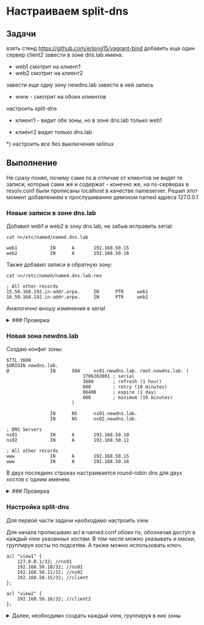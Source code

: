 # Настраиваем split-dns

## Задачи
взять стенд https://github.com/erlong15/vagrant-bind
добавить еще один сервер client2
завести в зоне dns.lab имена:
- web1 смотрит на клиент1
- web2 смотрит на клиент2

завести еще одну зону newdns.lab
завести в ней запись
- www - смотрит на обоих клиентов

настроить split-dns
- клиент1 - видит обе зоны, но в зоне dns.lab только web1

- клиент2 видит только dns.lab

*) настроить все без выключения selinux


## Выполнение

Не сразу понял, почему сами ns в отличие от клиентов не видят те записи, которые сами же и содержат - конечно же, на ns-серверах в resolv.conf были прописаны localhost в качестве nameserver. Решил этот момент добавлением к прослушиванию демоном named адреса 127.0.0.1

### Новые записи в зоне dns.lab

Добавил web1 и web2 в зону dns.lab, не забыв исправить serial:

```
cat >>/etc/named/named.dns.lab

web1            IN      A       192.168.50.15
web2            IN      A       192.168.50.16
```

Также добавил записи в обратную зону:
```
cat >>//etc/named/named.dns.lab.rev

; All other records
15.50.168.192.in-addr.arpa.     IN      PTR     web1
16.50.168.192.in-addr.arpa.     IN      PTR     web2
```
Аналогично вношу изменения в serial

<details>
<summary> ### Проверка </summary>

На ns01
```
[root@ns01 ~]# host web1
web1.dns.lab has address 192.168.50.15
[root@ns01 ~]# host web2
web2.dns.lab has address 192.168.50.16
[root@ns01 ~]#
[root@ns01 ~]#
[root@ns01 ~]# dig @ns01 web1.dns.lab

; <<>> DiG 9.11.4-P2-RedHat-9.11.4-16.P2.el7_8.6 <<>> @ns01 web1.dns.lab
; (1 server found)
;; global options: +cmd
;; Got answer:
;; ->>HEADER<<- opcode: QUERY, status: NOERROR, id: 52147
;; flags: qr aa rd ra; QUERY: 1, ANSWER: 1, AUTHORITY: 2, ADDITIONAL: 3

;; OPT PSEUDOSECTION:
; EDNS: version: 0, flags:; udp: 4096
;; QUESTION SECTION:
;web1.dns.lab.                  IN      A

;; ANSWER SECTION:
web1.dns.lab.           3600    IN      A       192.168.50.15

;; AUTHORITY SECTION:
dns.lab.                3600    IN      NS      ns02.dns.lab.
dns.lab.                3600    IN      NS      ns01.dns.lab.

;; ADDITIONAL SECTION:
ns01.dns.lab.           3600    IN      A       192.168.50.10
ns02.dns.lab.           3600    IN      A       192.168.50.11

;; Query time: 0 msec
;; SERVER: 127.0.0.1#53(127.0.0.1)
;; WHEN: Wed Jun 24 17:02:11 MSK 2020
;; MSG SIZE  rcvd: 127

[root@ns01 ~]# dig @ns01 web2.dns.lab

; <<>> DiG 9.11.4-P2-RedHat-9.11.4-16.P2.el7_8.6 <<>> @ns01 web2.dns.lab
; (1 server found)
;; global options: +cmd
;; Got answer:
;; ->>HEADER<<- opcode: QUERY, status: NOERROR, id: 63386
;; flags: qr aa rd ra; QUERY: 1, ANSWER: 1, AUTHORITY: 2, ADDITIONAL: 3

;; OPT PSEUDOSECTION:
; EDNS: version: 0, flags:; udp: 4096
;; QUESTION SECTION:
;web2.dns.lab.                  IN      A

;; ANSWER SECTION:
web2.dns.lab.           3600    IN      A       192.168.50.16

;; AUTHORITY SECTION:
dns.lab.                3600    IN      NS      ns01.dns.lab.
dns.lab.                3600    IN      NS      ns02.dns.lab.

;; ADDITIONAL SECTION:
ns01.dns.lab.           3600    IN      A       192.168.50.10
ns02.dns.lab.           3600    IN      A       192.168.50.11

;; Query time: 0 msec
;; SERVER: 127.0.0.1#53(127.0.0.1)
;; WHEN: Wed Jun 24 17:02:17 MSK 2020
;; MSG SIZE  rcvd: 127
```

На ns02
```
[root@ns02 ~]# host web1
web1.dns.lab has address 192.168.50.15
[root@ns02 ~]# host web2
web2.dns.lab has address 192.168.50.16
[root@ns02 ~]#
[root@ns02 ~]#
[root@ns02 ~]# dig @ns02 web1.dns.lab

; <<>> DiG 9.11.4-P2-RedHat-9.11.4-16.P2.el7_8.6 <<>> @ns02 web1.dns.lab
; (1 server found)
;; global options: +cmd
;; Got answer:
;; ->>HEADER<<- opcode: QUERY, status: NOERROR, id: 5920
;; flags: qr aa rd ra; QUERY: 1, ANSWER: 1, AUTHORITY: 2, ADDITIONAL: 3

;; OPT PSEUDOSECTION:
; EDNS: version: 0, flags:; udp: 4096
;; QUESTION SECTION:
;web1.dns.lab.                  IN      A

;; ANSWER SECTION:
web1.dns.lab.           3600    IN      A       192.168.50.15

;; AUTHORITY SECTION:
dns.lab.                3600    IN      NS      ns01.dns.lab.
dns.lab.                3600    IN      NS      ns02.dns.lab.

;; ADDITIONAL SECTION:
ns01.dns.lab.           3600    IN      A       192.168.50.10
ns02.dns.lab.           3600    IN      A       192.168.50.11

;; Query time: 0 msec
;; SERVER: 127.0.0.1#53(127.0.0.1)
;; WHEN: Wed Jun 24 17:03:52 MSK 2020
;; MSG SIZE  rcvd: 127

[root@ns02 ~]# dig @ns02 web2.dns.lab

; <<>> DiG 9.11.4-P2-RedHat-9.11.4-16.P2.el7_8.6 <<>> @ns02 web2.dns.lab
; (1 server found)
;; global options: +cmd
;; Got answer:
;; ->>HEADER<<- opcode: QUERY, status: NOERROR, id: 29016
;; flags: qr aa rd ra; QUERY: 1, ANSWER: 1, AUTHORITY: 2, ADDITIONAL: 3

;; OPT PSEUDOSECTION:
; EDNS: version: 0, flags:; udp: 4096
;; QUESTION SECTION:
;web2.dns.lab.                  IN      A

;; ANSWER SECTION:
web2.dns.lab.           3600    IN      A       192.168.50.16

;; AUTHORITY SECTION:
dns.lab.                3600    IN      NS      ns02.dns.lab.
dns.lab.                3600    IN      NS      ns01.dns.lab.

;; ADDITIONAL SECTION:
ns01.dns.lab.           3600    IN      A       192.168.50.10
ns02.dns.lab.           3600    IN      A       192.168.50.11

;; Query time: 0 msec
;; SERVER: 127.0.0.1#53(127.0.0.1)
;; WHEN: Wed Jun 24 17:04:19 MSK 2020
;; MSG SIZE  rcvd: 127
```

На client
```
[vagrant@client ~]$ host ns01
ns01.dns.lab has address 192.168.50.10
[vagrant@client ~]$ host ns02
ns02.dns.lab has address 192.168.50.11
[vagrant@client ~]$ host web1
web1.dns.lab has address 192.168.50.15
[vagrant@client ~]$ host web2
web2.dns.lab has address 192.168.50.16
[vagrant@client ~]$ dig @ns01 web2.dns.lab

; <<>> DiG 9.11.4-P2-RedHat-9.11.4-16.P2.el7_8.6 <<>> @ns01 web2.dns.lab
; (1 server found)
;; global options: +cmd
;; Got answer:
;; ->>HEADER<<- opcode: QUERY, status: NOERROR, id: 57552
;; flags: qr aa rd ra; QUERY: 1, ANSWER: 1, AUTHORITY: 2, ADDITIONAL: 3

;; OPT PSEUDOSECTION:
; EDNS: version: 0, flags:; udp: 4096
;; QUESTION SECTION:
;web2.dns.lab.                  IN      A

;; ANSWER SECTION:
web2.dns.lab.           3600    IN      A       192.168.50.16

;; AUTHORITY SECTION:
dns.lab.                3600    IN      NS      ns02.dns.lab.
dns.lab.                3600    IN      NS      ns01.dns.lab.

;; ADDITIONAL SECTION:
ns01.dns.lab.           3600    IN      A       192.168.50.10
ns02.dns.lab.           3600    IN      A       192.168.50.11

;; Query time: 0 msec
;; SERVER: 192.168.50.10#53(192.168.50.10)
;; WHEN: Wed Jun 24 17:20:41 MSK 2020
;; MSG SIZE  rcvd: 127

[vagrant@client ~]$ dig @ns02 web1.dns.lab

; <<>> DiG 9.11.4-P2-RedHat-9.11.4-16.P2.el7_8.6 <<>> @ns02 web1.dns.lab
; (1 server found)
;; global options: +cmd
;; Got answer:
;; ->>HEADER<<- opcode: QUERY, status: NOERROR, id: 10179
;; flags: qr aa rd ra; QUERY: 1, ANSWER: 1, AUTHORITY: 2, ADDITIONAL: 3

;; OPT PSEUDOSECTION:
; EDNS: version: 0, flags:; udp: 4096
;; QUESTION SECTION:
;web1.dns.lab.                  IN      A

;; ANSWER SECTION:
web1.dns.lab.           3600    IN      A       192.168.50.15

;; AUTHORITY SECTION:
dns.lab.                3600    IN      NS      ns02.dns.lab.
dns.lab.                3600    IN      NS      ns01.dns.lab.

;; ADDITIONAL SECTION:
ns01.dns.lab.           3600    IN      A       192.168.50.10
ns02.dns.lab.           3600    IN      A       192.168.50.11

;; Query time: 5 msec
;; SERVER: 192.168.50.11#53(192.168.50.11)
;; WHEN: Wed Jun 24 17:21:23 MSK 2020
;; MSG SIZE  rcvd: 127
```

На client2
```
[vagrant@client2 ~]$ host ns01
ns01.dns.lab has address 192.168.50.10
[vagrant@client2 ~]$ host ns02
ns02.dns.lab has address 192.168.50.11
[vagrant@client2 ~]$ host web1
web1.dns.lab has address 192.168.50.15
[vagrant@client2 ~]$ host web2
web2.dns.lab has address 192.168.50.16
[vagrant@client2 ~]$
[vagrant@client2 ~]$
[vagrant@client2 ~]$ dig @ns01 web1.dns.lab

; <<>> DiG 9.11.4-P2-RedHat-9.11.4-16.P2.el7_8.6 <<>> @ns01 web1.dns.lab
; (1 server found)
;; global options: +cmd
;; Got answer:
;; ->>HEADER<<- opcode: QUERY, status: NOERROR, id: 56601
;; flags: qr aa rd ra; QUERY: 1, ANSWER: 1, AUTHORITY: 2, ADDITIONAL: 3

;; OPT PSEUDOSECTION:
; EDNS: version: 0, flags:; udp: 4096
;; QUESTION SECTION:
;web1.dns.lab.                  IN      A

;; ANSWER SECTION:
web1.dns.lab.           3600    IN      A       192.168.50.15

;; AUTHORITY SECTION:
dns.lab.                3600    IN      NS      ns01.dns.lab.
dns.lab.                3600    IN      NS      ns02.dns.lab.

;; ADDITIONAL SECTION:
ns01.dns.lab.           3600    IN      A       192.168.50.10
ns02.dns.lab.           3600    IN      A       192.168.50.11

;; Query time: 0 msec
;; SERVER: 192.168.50.10#53(192.168.50.10)
;; WHEN: Wed Jun 24 17:23:18 MSK 2020
;; MSG SIZE  rcvd: 127

[vagrant@client2 ~]$ dig @ns02 web2.dns.lab

; <<>> DiG 9.11.4-P2-RedHat-9.11.4-16.P2.el7_8.6 <<>> @ns02 web2.dns.lab
; (1 server found)
;; global options: +cmd
;; Got answer:
;; ->>HEADER<<- opcode: QUERY, status: NOERROR, id: 28944
;; flags: qr aa rd ra; QUERY: 1, ANSWER: 1, AUTHORITY: 2, ADDITIONAL: 3

;; OPT PSEUDOSECTION:
; EDNS: version: 0, flags:; udp: 4096
;; QUESTION SECTION:
;web2.dns.lab.                  IN      A

;; ANSWER SECTION:
web2.dns.lab.           3600    IN      A       192.168.50.16

;; AUTHORITY SECTION:
dns.lab.                3600    IN      NS      ns02.dns.lab.
dns.lab.                3600    IN      NS      ns01.dns.lab.

;; ADDITIONAL SECTION:
ns01.dns.lab.           3600    IN      A       192.168.50.10
ns02.dns.lab.           3600    IN      A       192.168.50.11

;; Query time: 0 msec
;; SERVER: 192.168.50.11#53(192.168.50.11)
;; WHEN: Wed Jun 24 17:23:41 MSK 2020
;; MSG SIZE  rcvd: 127

```
</details>

### Новая зона newdns.lab

Создаю конфиг зоны:
```
$TTL 3600
$ORIGIN newdns.lab.
@               IN      SOA     ns01.newdns.lab. root.newdns.lab. (
                            1706202001 ; serial
                            3600       ; refresh (1 hour)
                            600        ; retry (10 minutes)
                            86400      ; expire (1 day)
                            600        ; minimum (10 minutes)
                        )

                IN      NS      ns01.newdns.lab.
                IN      NS      ns02.newdns.lab.

; DNS Servers
ns01            IN      A       192.168.50.10
ns02            IN      A       192.168.50.11

; All other records
www             IN      A       192.168.50.15
www             IN      A       192.168.50.16
```
В двух последних строках настраивается round-robin dns для двух хостов с одним именем.

<details>
<summary> ### Проверка </summary>
Т.к. пока деления на view нет, то ответы будут одинаковые со всех хостов и достаточно проверить с какого-нибудь одного
```
[vagrant@client ~]$  dig @ns01 www.newdns.lab +short
192.168.50.16
192.168.50.15
[vagrant@client ~]$  dig @ns01 www.newdns.lab +short
192.168.50.15
192.168.50.16
[vagrant@client ~]$  dig @ns01 www.newdns.lab +short
192.168.50.16
192.168.50.15
[vagrant@client ~]$  dig @ns01 www.newdns.lab +short
192.168.50.15
192.168.50.16
```
Совершая несколько одинаковых запросов подряд и каждый раз получая немного иной результат, убеждаюсь, что round-robin отрабатывает как и ожидалось.
</details>


### Настройка split-dns

Для первой части задачи наобходимо настроить view

Для начала прописываю acl в named.conf обоих ns, обозначая доступ в каждый view указанных хостам. В том числе можно указывать и маски, группируя хосты по подсетям. А также можно использовать ключ.
```
acl "view1" {
    127.0.0.1/32; //ns01
    192.168.50.10/32; //ns01
    192.168.50.11/32; //ns02
    192.168.50.15/32; //client
};

acl "view2" {
    192.168.50.16/32; //client2
};
```

<details>
<summary> Далее, необходимо создать каждый view, группируя в них зоны </summary>
В качестве примера участок named.conf с мастера
```
view "view1" {
    match-clients { "view1"; };

    // root zone
    zone "." IN {
        type hint;
        file "named.ca";
    };

    // zones like localhost
    include "/etc/named.rfc1912.zones";
    // root's DNSKEY
    include "/etc/named.root.key";

    // lab's zone
    zone "dns.lab" {
        type master;
        allow-transfer { key "zonetransfer.key"; };
        file "/etc/named/named.dns.lab";
    };

    // lab's zone reverse
    zone "50.168.192.in-addr.arpa" {
        type master;
        allow-transfer { key "zonetransfer.key"; };
        file "/etc/named/named.dns.lab.rev";
    };

    // lab's ddns zone
    zone "ddns.lab" {
        type master;
        allow-transfer { key "zonetransfer.key"; };
        file "/etc/named/named.ddns.lab";
    };

    // newdns zone
    zone "newdns.lab" {
        type master;
        allow-transfer { key "zonetransfer.key"; };
        file "/etc/named/named.newdns.lab";
    };

    // newdns ddns zone
    zone "newddns.lab" {
        type master;
        file "/etc/named/named.newddns.lab";
    };
};

view "view2" {
    match-clients { "view2"; };

    // zones like localhost
    include "/etc/named.rfc1912.zones";
    // root's DNSKEY
    include "/etc/named.root.key";

    // lab's zone
    zone "dns.lab" {
        type master;
        allow-transfer { key "zonetransfer.key"; };
        file "/etc/named/named.dns.lab";
    };

    // lab's zone reverse
    zone "50.168.192.in-addr.arpa" {
        type master;
        allow-transfer { key "zonetransfer.key"; };
        file "/etc/named/named.dns.lab.rev";
    };

    // lab's ddns zone
    zone "ddns.lab" {
        type master;
        allow-transfer { key "zonetransfer.key"; };
        file "/etc/named/named.ddns.lab";
    };

};

```
</details>

Для второй части задачи придется удалить из зоны dns.lab запись о хосте web2, создав для этого дополнительный файл зоны для view1. Для view2 будет работать прежний файл зоны.


<details>
<summary> ### Проверка </summary>

На client
```
[vagrant@client ~]$ host web1
web1.dns.lab has address 192.168.50.15

[vagrant@client ~]$ host web2
Host web2 not found: 3(NXDOMAIN)

[vagrant@client ~]$ host www
www.newdns.lab has address 192.168.50.15
www.newdns.lab has address 192.168.50.16
```

На client2
```
[vagrant@client2 ~]$ host web1
web1.dns.lab has address 192.168.50.15

[vagrant@client2 ~]$ host web2
web2.dns.lab has address 192.168.50.16

[vagrant@client2 ~]$ host www
Host www not found: 3(NXDOMAIN)
```

</details>

### \* Проверяю состояние selinux на всех хостах
```
[vagrant@ns01 ~]$ getenforce
Enforcing

[vagrant@ns02 ~]$ getenforce
Enforcing

[vagrant@client ~]$ getenforce
Enforcing

[vagrant@client2 ~]$ getenforce
Enforcing

```

## Итоги

- Все задачи выполнены.
- selinux работает
